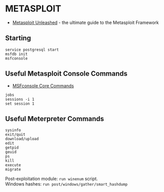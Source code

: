 # METASPLOIT

* [Metasploit Unleashed](https://www.offensive-security.com/metasploit-unleashed/) - the ultimate guide to the Metasploit Framework

Starting
--------
```
service postgresql start
msfdb init
msfconsole
```

Useful Metasploit Console Commands
----------------------------------
* [MSFconsole Core Commands](https://www.offensive-security.com/metasploit-unleashed/msfconsole-commands/)  
```
jobs
sessions -i 1
set session 1
```

Useful Meterpreter Commands
---------------------------
```
sysinfo
exit/quit
download/upload
edit
getpid
geuid
ps
kill
execute
migrate

```

Post-exploitation module: `run winenum` script.  
Windows hashes: `run post/windows/gather/smart_hashdump`
